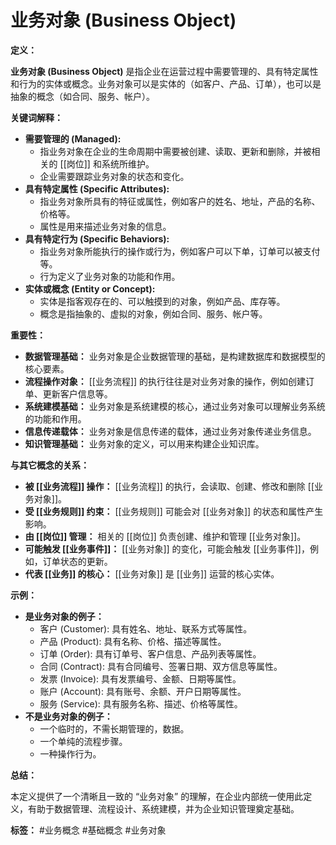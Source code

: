 # 业务对象 (Business Object)

**定义：**

**业务对象 (Business Object)** 是指企业在运营过程中需要管理的、具有特定属性和行为的实体或概念。业务对象可以是实体的（如客户、产品、订单），也可以是抽象的概念（如合同、服务、帐户）。

**关键词解释：**

*   **需要管理的 (Managed):**
    *   指业务对象在企业的生命周期中需要被创建、读取、更新和删除，并被相关的 [[岗位]] 和系统所维护。
    *   企业需要跟踪业务对象的状态和变化。
*   **具有特定属性 (Specific Attributes):**
    *   指业务对象所具有的特征或属性，例如客户的姓名、地址，产品的名称、价格等。
    *   属性是用来描述业务对象的信息。
*   **具有特定行为 (Specific Behaviors):**
    *   指业务对象所能执行的操作或行为，例如客户可以下单，订单可以被支付等。
    *   行为定义了业务对象的功能和作用。
*   **实体或概念 (Entity or Concept):**
    *   实体是指客观存在的、可以触摸到的对象，例如产品、库存等。
    *   概念是指抽象的、虚拟的对象，例如合同、服务、帐户等。

**重要性：**

*   **数据管理基础：** 业务对象是企业数据管理的基础，是构建数据库和数据模型的核心要素。
*   **流程操作对象：**  [[业务流程]] 的执行往往是对业务对象的操作，例如创建订单、更新客户信息等。
*   **系统建模基础：** 业务对象是系统建模的核心，通过业务对象可以理解业务系统的功能和作用。
*   **信息传递载体：** 业务对象是信息传递的载体，通过业务对象传递业务信息。
*  **知识管理基础：** 业务对象的定义，可以用来构建企业知识库。

**与其它概念的关系：**

*   **被 [[业务流程]] 操作：**  [[业务流程]] 的执行，会读取、创建、修改和删除 [[业务对象]]。
*   **受 [[业务规则]] 约束：**  [[业务规则]] 可能会对 [[业务对象]] 的状态和属性产生影响。
*   **由 [[岗位]] 管理：** 相关的 [[岗位]] 负责创建、维护和管理 [[业务对象]]。
*   **可能触发 [[业务事件]]：**  [[业务对象]] 的变化，可能会触发 [[业务事件]]，例如，订单状态的更新。
*   **代表 [[业务]] 的核心：**  [[业务对象]] 是 [[业务]] 运营的核心实体。

**示例：**

*   **是业务对象的例子：**
    *   客户 (Customer): 具有姓名、地址、联系方式等属性。
    *   产品 (Product): 具有名称、价格、描述等属性。
    *   订单 (Order): 具有订单号、客户信息、产品列表等属性。
    *   合同 (Contract): 具有合同编号、签署日期、双方信息等属性。
    *   发票 (Invoice): 具有发票编号、金额、日期等属性。
    *   账户 (Account): 具有账号、余额、开户日期等属性。
    *   服务 (Service): 具有服务名称、描述、价格等属性。
*   **不是业务对象的例子：**
    *   一个临时的，不需长期管理的，数据。
    *   一个单纯的流程步骤。
    *   一种操作行为。


**总结：**

本定义提供了一个清晰且一致的 “业务对象” 的理解，在企业内部统一使用此定义，有助于数据管理、流程设计、系统建模，并为企业知识管理奠定基础。

**标签：** #业务概念 #基础概念 #业务对象